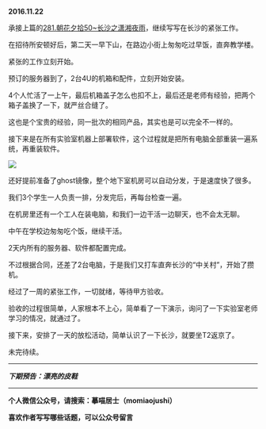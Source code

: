 **2016.11.22**

承接上篇的[281.朝花夕拾50~长沙之潇湘夜雨](http://www.jianshu.com/p/5eef5d8db58a)，继续写写在长沙的紧张工作。

在招待所安顿好后，第二天一早下山，在路边小街上匆匆吃过早饭，直奔教学楼。

紧张的工作立刻开始。

预订的服务器到了，2台4U的机箱和配件，立刻开始安装。

4个人忙活了一上午，最后机箱盖子怎么也扣不上，最后还是老师有经验，把两个箱子盖换了一下，就严丝合缝了。

这也是个宝贵的经验，同一批次的相同产品，其实也是可以完全不一样的。

接下来是在所有实验室机器上部署软件，这个过程就是把所有电脑全部重装一遍系统，再重装软件。

![](http://upload-images.jianshu.io/upload_images/51001-de1fe6829fd2c4f6.jpeg?imageMogr2/auto-orient/strip%7CimageView2/2/w/1240)

还好提前准备了ghost镜像，整个地下室机房可以自动分发，于是速度快了很多。

我们3个学生一人负责一排，分发完后，再每台检查一遍。

在机房里还有一个工人在装电脑，和我们一边干活一边聊天，也不会太无聊。

中午在学校边匆匆吃个饭，继续干活。

2天内所有的服务器、软件都配置完成。

不过根据合同，还差了2台电脑，于是我们又打车直奔长沙的“中关村”，开始了攒机。

经过了一周的紧张工作，一切就绪，等待甲方验收。

验收的过程很简单，人家根本不上心，简单看了一下演示，询问了一下实验室老师学习的情况，就通过了。

接下来，安排了一天的放松活动，简单认识了一下长沙，就要坐T2返京了。

未完待续。

***

***下期预告：漂亮的皮鞋***

***

**个人微信公众号，请搜索：摹喵居士（momiaojushi）**

**喜欢作者写写哪些话题，可以公众号留言**